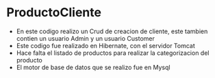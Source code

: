 # ProductoCliente
- En este codigo realizo un Crud de creacion de cliente, este tambien contien un usuario Admin y un usuario Customer
- Este codigo fue realizado en Hibernate, con el servidor Tomcat
- Hace falta el listado de productos para realizar la categorizacion del producto
- El motor de base de datos que se realizo fue en Mysql
